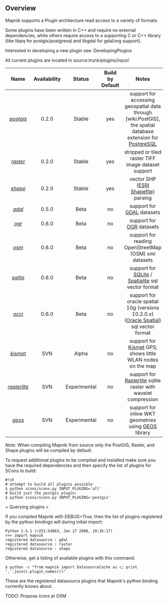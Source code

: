 ## Overview

Mapnik supports a Plugin architecture read access to a variety of formats.

Some plugins have been written in C++ and require no external dependencies, while others require access to a supporting C or C++ library (like libpq for postgis/postgresql and libgdal for gdal/org support).

Interested in developing a new plugin see: DevelopingPlugins

All current plugins are located in source:trunk/plugins/input/

| **Name**| **Availability**|**Status**|**Build by Default**|**Notes**|
|:-------:|:---------------:|:--------:|:------------------:|:-------:|
| *[postgis](/wiki:PostGIS/)*| 0.2.0| Stable| yes| support for accessing geospatial data through [wiki:PostGIS], the spatial database extension for [PostgreSQL](http://en.wikipedia.org/wiki/PostgreSQL)|
| *[raster](/wiki:Raster/)*| 0.2.0| Stable| yes|  stripped or tiled raster TIFF image dataset support|
| *[shape](/wiki:Shape/)*| 0.2.0| Stable| yes|  vector SHP ([ESRI Shapefile](http://en.wikipedia.org/wiki/Shapefile)) parsing|
| *[gdal](/wiki:GDAL/)*| 0.5.0| Beta| no|  support for [GDAL](http://en.wikipedia.org/wiki/GDAL) datasets|
| *[ogr](/wiki:OGR/)* | 0.6.0| Beta| no|  support for [OGR](http://en.wikipedia.org/wiki/GDAL) datasets|
| *[osm](/wiki:OsmPlugin/)*| 0.6.0| Beta| no|  support for reading OpenStreetMap (OSM) xml datasets|
| *[sqlite](/wiki:SQLite/)*| 0.6.0| Beta| no|  support for [SQLite](http://en.wikipedia.org/wiki/SQLite) / [Spatialite](http://www.gaia-gis.it/spatialite) sql vector format|
| *[occi](/wiki:OCCI/)*| 0.6.0| Beta| no|  support for oracle spatial 10g (versions 10.2.0.x) ([Oracle Spatial](http://en.wikipedia.org/wiki/Oracle_Spatial)) sql vector format|
| *[kismet](/wiki:Kismet/)*| SVN| Alpha| no|  support for [Kismet](http://www.kismetwireless.net/) GPS; shows little WLAN nodes on the map| 
| *[rasterlite](/wiki:Rasterlite/)*| SVN| Experimental| no|  support for [Rasterlite](http://www.gaia-gis.it/spatialite) sqlite raster with wavelet compression| 
| *[geos](/wiki:GEOS/)*| SVN| Experimental| no|  support for inline WKT geometries using [GEOS](http://trac.osgeo.org/geos/) library| 

*Note*: When compiling Mapnik from source only the PostGIS, Raster, and Shape plugins will be compiled by default.

To request additional plugins to be compiled and installed make sure you have the required dependencies and then specify the list of plugins for SCons to build:


    #!sh
    # attempt to build all plugins possible
    $ python scons/scons.py INPUT_PLUGINS='all'
    # build just the postgis plugin:
    $ python scons/scons.py INPUT_PLUGINS='postgis'

= Querying plugins = 

If you compiled Mapnik with DEBUG=True, then the list of plugins registered by the python bindings will during initial import:


    Python 2.5.1 (r251:54863, Jan 17 2008, 19:35:17) 
    >>> import mapnik
    registered datasource : gdal
    registered datasource : raster
    registered datasource : shape

Otherwise, get a listing of available plugins with this command:


    $ python -c "from mapnik import DatasourceCache as c; print ','.join(c.plugin_names())"
These are the registered datasource plugins that Mapnik's python binding currently knows about.


*TODO:* Propose icons at OSM
